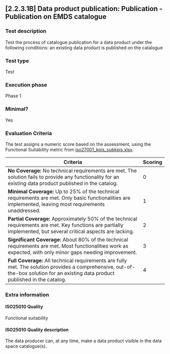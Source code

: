 
## [2.2.3.1B] Data product publication: Publication - Publication on EMDS catalogue
 
### Test description
Test the process of catalogue publication for a data product under the following conditions: an existing data product is published on the catalogue
 
### Test type
Test
 
### Execution phase
Phase 1
 
### Minimal?
Yes

### Evaluation Criteria
The test assigns a numeric score based on the assessment, using the Functional Suitability metric from [iso27001_kpis_subkpis.xlsx](../../../../../design_decisions/background_info/iso27001_kpis_subkpis.xlsx).

| Criteria                                                                                                                                                        | Scoring          |
|-----------------------------------------------------------------------------------------------------------------------------------------------------------------| ---------------- |
| **No Coverage:** No technical requirements are met. The solution fails to provide any functionality for an existing data product published in the catalog.     | 0                |
| **Minimal Coverage:** Up to 25% of the technical requirements are met. Only basic functionalities are implemented, leaving most requirements unaddressed.       | 1                |
| **Partial Coverage:** Approximately 50% of the technical requirements are met. Key functions are partially implemented, but several critical aspects are lacking. | 2                |
| **Significant Coverage:** About 80% of the technical requirements are met. Most functionalities work as expected, with only minor gaps needing improvement.     | 3                |
| **Full Coverage:** All technical requirements are fully met. The solution provides a comprehensive, out-of-the-box solution for an existing data product published in the catalog. | 4                |

### Extra information
#### ISO25010 Quality
Functional suitability
#### ISO25010 Quality description
The data producer can, at any time, make a data product visible in the data space catalogue(s).
    